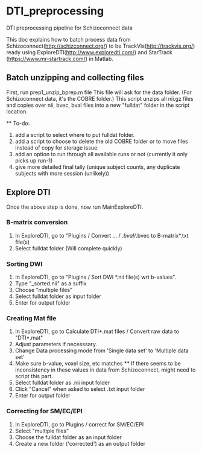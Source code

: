 # DTI_preprocessing
DTI preprocessing pipeline for Schizoconnect data

This doc explains how to batch process data from Schizoconnect(http://schizconnect.org/) to be TrackVis(http://trackvis.org/) ready using ExploreDTI(http://www.exploredti.com/) and StarTrack (https://www.mr-startrack.com/) in Matlab.

## Batch unzipping and collecting files
First, run prep1_unzip_bprep.m file
This file will ask for the data folder. (For Schizoconnect data, it's the COBRE folder.)
This script unzips all nii.gz files and copies over nii, bvec, bval files into a new "fulldat" folder in the script location. 

** To-do: 
1. add a script to select where to put fulldat folder. 
2. add a script to choose to delete the old COBRE folder or to move files instead of copy for storage issue. 
3. add an option to run through all available runs or not (currently it only picks up run-1) 
4. give more detailed final tally (unique subject counts, any duplicate subjects with more session (unlikely))

## Explore DTI
Once the above step is done, now run MainExploreDTI. 

### B-matrix conversion
1. In ExploreDTI, go to "Plugins / Convert ... / *.bval/*.bvec to B-matrix*.txt file(s)
2. Select fulldat folder
(Will complete quickly)

### Sorting DWI
1. In ExploreDTI, go to "Plugins / Sort DWI *.nii file(s) wrt b-values".
2. Type "_sorted.nii" as a suffix
3. Choose "multiple files"
4. Select fulldat folder as input folder 
5. Enter for output folder

### Creating Mat file
1. In ExploreDTI, go to Calculate DTI*.mat files / Convert raw data to "DTI*.mat"
2. Adjust parameters if necesssary. 
3. Change Data processing mode from 'Single data set' to 'Multiple data set'
4. Make sure b-value, voxel size, etc matches
** If there seems to be inconsistency in these values in data from Schizoconnect, might need to script this part. 
5. Select fulldat folder as .nii input folder
6. Click "Cancel" when asked to select .txt input folder
7. Enter for output folder

### Correcting for SM/EC/EPI
1. In ExploreDTI, go to Plugins / correct for SM/EC/EPI 
2. Select "multiple files" 
3. Choose the fulldat folder as an input folder
4. Create a new folder ('corrected') as an output folder 





